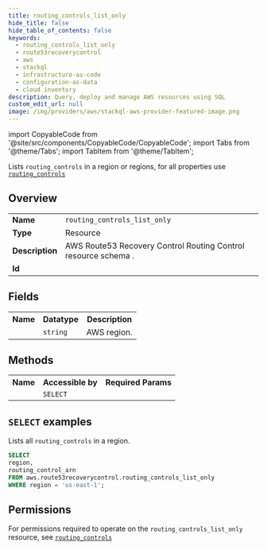 ```yaml
---
title: routing_controls_list_only
hide_title: false
hide_table_of_contents: false
keywords:
  - routing_controls_list_only
  - route53recoverycontrol
  - aws
  - stackql
  - infrastructure-as-code
  - configuration-as-data
  - cloud inventory
description: Query, deploy and manage AWS resources using SQL
custom_edit_url: null
image: /img/providers/aws/stackql-aws-provider-featured-image.png
---
```


import CopyableCode from '@site/src/components/CopyableCode/CopyableCode';
import Tabs from '@theme/Tabs';
import TabItem from '@theme/TabItem';

Lists <code>routing_controls</code> in a region or regions, for all properties use <a href="/providers/aws/serviceName/routing_controls/"><code>routing_controls</code></a>

## Overview
<table><tbody>
<tr><td><b>Name</b></td><td><code>routing_controls_list_only</code></td></tr>
<tr><td><b>Type</b></td><td>Resource</td></tr>
<tr><td><b>Description</b></td><td>AWS Route53 Recovery Control Routing Control resource schema .</td></tr>
<tr><td><b>Id</b></td><td><CopyableCode code="aws.route53recoverycontrol.routing_controls_list_only" /></td></tr>
</tbody></table>

## Fields
<table><tbody><tr><th>Name</th><th>Datatype</th><th>Description</th></tr><tr><td><CopyableCode code="region" /></td><td><code>string</code></td><td>AWS region.</td></tr>
</tbody></table>

## Methods

<table><tbody>
  <tr>
    <th>Name</th>
    <th>Accessible by</th>
    <th>Required Params</th>
  </tr>
  <tr>
    <td><CopyableCode code="list_resources" /></td>
    <td><code>SELECT</code></td>
    <td><CopyableCode code="region" /></td>
  </tr>
</tbody></table>

## `SELECT` examples
Lists all <code>routing_controls</code> in a region.
```sql
SELECT
region,
routing_control_arn
FROM aws.route53recoverycontrol.routing_controls_list_only
WHERE region = 'us-east-1';
```


## Permissions

For permissions required to operate on the <code>routing_controls_list_only</code> resource, see <a href="/providers/aws/route53recoverycontrol/routing_controls/#permissions"><code>routing_controls</code></a>

